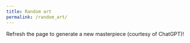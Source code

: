 ```yaml
---
title: Random art
permalink: /random_art/
---
```


Refresh the page to generate a new masterpiece (courtesy of ChatGPT)!

<canvas id="myCanvas" width="600" height="600"></canvas>
<script src="/assets/js/random_art.js"></script>
